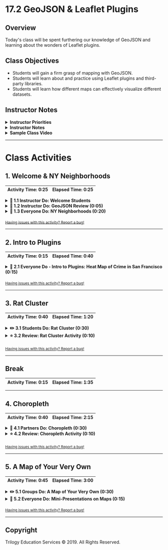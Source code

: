 # 17.2 GeoJSON & Leaflet Plugins

## Overview

Today's class will be spent furthering our knowledge of GeoJSON and learning about the wonders of Leaflet plugins.

## Class Objectives

* Students will gain a firm grasp of mapping with GeoJSON.
* Students will learn about and practice using Leaflet plugins and third-party libraries.
* Students will learn how different maps can effectively visualize different datasets.

## Instructor Notes

<details>
    <summary><strong>Instructor Priorities</strong></summary>

* Students should have a firm grasp on advanced mapping with the GeoJSON format.
* Students should understand how to utilize third-party Leaflet plugins to visualize data.
* Students should be comfortable reading and comprehending software documentation.

</details>

<details>
    <summary><strong>Instructor Notes</strong></summary>

* Today we are going to be doing a lot of different exercises and moving fairly quickly. If you want you can allow students to work in pairs on student exercises.
* The provided code does not include a Mapbox API token, be sure to have your unique token available.
* Make sure to look over the exercises before coming to class!
* Please reference our [Student FAQ](../../../05-Instructor-Resources/README.md#unit-17-geojson-and-leaflet) for answers to questions frequently asked by students of this program. If you have any recommendations for additional questions, feel free to log an issue or a pull request with your desired additions.

</details>

<details>
    <summary><strong>Sample Class Video</strong></summary>

* To view an example class lecture visit (Note video may not reflect latest lesson plan): [Class Video](https://codingbootcamp.hosted.panopto.com/Panopto/Pages/Viewer.aspx?id=360171ef-fec5-46bd-a44f-a874001196f0)

</details>

- - -

# Class Activities

## 1. Welcome & NY Neighborhoods

| Activity Time:       0:25 |  Elapsed Time:      0:25  |
|---------------------------|---------------------------|

<details>
    <summary><strong>📣 1.1 Instructor Do: Welcome Students</strong></summary>

* Welcome your students to class and address any lingering questions they may have from last time. Also take this opportunity to give your students an overview of what today's class has in store for them.

* Today we will be continuing our discussion on GeoJSON and learning how to extend the functionality of Leaflet with third-party plugins!

</details>

<details>
    <summary><strong>📣 1.2 Instructor Do: GeoJSON Review (0:05)</strong></summary>

* Open up the [earthquake example from last class](http://earthquake.usgs.gov/earthquakes/feed/v1.0/summary/all_hour.geojson)

  * Once again, note that this link show us all of the earthquakes that have transpired during the past hour all across the globe.

  * Reiterate that the GeoJSON contains an array of `features` that contain both geographic data (geometry) and descriptive information (properties). In this case, each earthquake is a feature. In addition to the geographical data of where it occurred, we can also see the time, magnitude, and other sorts of information on each earthquake.

</details>

<details>
    <summary><strong>🎉 1.3 Everyone Do: NY Neighborhoods (0:20)</strong></summary>

* Next we will be diving right into an example that uses some advanced Leaflet/GeoJSON functionality.

* We are going to be building a map of New York City broken down by boroughs and neighborhoods. Students will first make a basic map of the data, and then we will learn to spice it up as a class.

![NY Borough/Neighborhoods Start](Images/Boroughs_Start.png)
(NYC Boroughs & Neighborhoods - Basic)

**NOTE: There are 4 different JavaScript files you will be working with. Simply switch your HTML file to use a different logic.js file to access the different steps.**

* First, we are going to be grabbing our data using D3 like we had during the last class. Our data can be found on NYC community data site: [BetaNYC](http://data.beta.nyc/dataset/pediacities-nyc-neighborhoods).

  * A direct link to the data can be found [here](http://data.beta.nyc//dataset/0ff93d2d-90ba-457c-9f7e-39e47bf2ac5f/resource/35dd04fb-81b3-479b-a074-a27a37888ce7/download/d085e2f8d0b54d4590b1e7d1f35594c1pediacitiesnycneighborhoods.geojson).

  * Note that just like last example, we have an array of features. Each feature is an object that contains properties (in this case neighborhood information) and geometry (where it fits on the map).

* **Note:** If the website is down use the `nyc.geojson` file. To do so run the following steps:

  * Make sure the link to data.beta.nyc in all the `logic.js` files is commented out.

  ```js
  // If data.beta.nyc is down comment out this link
  // var link = "http://data.beta.nyc//dataset/0ff93d2d-90ba-457c-9f7e-39e47bf2ac5f/resource/" +
  // "35dd04fb-81b3-479b-a074-a27a37888ce7/download/d085e2f8d0b54d4590b1e7d1f35594c1pediacitiesnycneighborhoods.geojson";
  ```

  * Make sure the link to the local file is un-commented.

  ```js
  // Uncomment this link local geojson for when data.beta.nyc is down
  var link = "static/data/nyc.geojson";
  ```

  * Run `python -m http.server` in the folder where your `index.html` file is located.

* So now we have our map! It's not terribly descriptive, however, so lets add some custom styling.

  * Open up the logic for the next version of the map in [logic2.js](./Activities/01-Evr_BasicNYCBoroughs/Solved/static/js/logic2.js) and then take a look at the code.

  * Features can be styled just like paths from earlier. We can change their border, fill, color, opacity, etc. We are setting the style by passing in a style object. Take a moment to change the style up a bit.

* There is, however, another way to set the style of a feature, so open up the next version of the map logic in [logic3.js](./Activities/01-Evr_BasicNYCBoroughs/Solved/static/js/logic3.js).

  * In this version, we are passing in a function that can style individual features based on their properties.

  * If we look back at the GeoJSON we can see that each feature has the `borough` property, which can be accessed through `feature.properties.borough`

  * We have written a function that uses a `switch` statement to return a different color based upon the borough that the neighborhood belongs to.

  * Each feature is styled using this function, so all of our boroughs will be color coded!

![NY Borough/Neighborhoods](Images/Boroughs.png)
(NYC Boroughs & Neighborhoods - Completed)

* The last step in completing our map will be to add some interaction. Specifically, we will be adding mouse events using the `onEachFeature` option. You can find the code including this option in [logic4.js](./Activities/01-Evr_BasicNYCBoroughs/Solved/static/js/logic4.js).

  * `onEachFeature` will call the provided function on every feature--essentially looping through all of the neighborhoods. This is useful because we want to bind some mouse events to all of our neighborhoods.

  * First we want to bind a pop-up so that, when we click on a neighborhood, we can see its name and which borough it belongs to.

  * We also have access to a number of events we can subscribe to. We are going to set events to trigger on mouseover, mouseout, and click. On mouseover and mouseout we want to change the opacity of the feature so that it has a nice highlight effect.

  * Our click function calls the `fitBounds()` function on our clicked feature.

* Check with your students to see if there are any questions. Answer them all to the best of your ability before moving on.

</details>

<sub>[Having issues with this activity? Report a bug!](https://bit.ly/2XjYPAD)</sub>

- - -
  
## 2. Intro to Plugins

| Activity Time:       0:15 |  Elapsed Time:      0:40  |
|---------------------------|---------------------------|

<details>
    <summary><strong>🎉 2.1 Everyone Do - Intro to Plugins: Heat Map of Crime in San Francisco (0:15)</strong></summary>

* Leaflet is designed to be a very light-weight and fast library and it only focuses on a core set of features. Through the use of plugins, however, we can give additional functionality to Leaflet.

  * Plugins are third-party libraries that integrate with Leaflet to give it additional features. We can create heat maps, map our data as a function of time, and so much more!

* Point students to the [Leaflet plugins section](http://Leafletjs.com/plugins.html) and let them spend a few minutes looking at the different possibilities plugins can offer.

* Our next activity as a class is going to focus on plotting some basic data with vanilla Leaflet and then adding a third-party plugin to make a really cool (and insightful) map!

  * You can find all of the solved files for this activity in [Solved](./Activities/02-Evr_CrimeHeatmap/Solved), but try to do your best in coding out this activity live.

* In this exercise we will be visualizing historical crime data in SF. All of this information and more is available at [San Francisco's open data site](https://data.sfgov.org/).

  * Our specific dataset can be found [HERE](https://data.sfgov.org/Public-Safety/Police-Department-Incident-Reports-Historical-2003/tmnf-yvry). Slack this link out and make sure your class is following along with you!

  * Click `API` and the API endpoint will be revealed.

  * It's worth noting that, although we are using JSON, the data can be exported into other formats, such as CSV and XML. Today, however, we will only be using JSON.

* The next step is to use D3 to grab and then plot this data.

![Crime in San Francisco](Images/Crime_Before.png)
(Crime in San Francisco - Vanilla Markers)

* Now it is time to add in our plugin! For this activity we will be using [Leaflet.Heat](https://github.com/Leaflet/Leaflet.heat) to make a heat map. Slack this link to your students, or have them find it on the plugin page.

  * As stated in the documentation, all we have to do to use the Leaflet.heat plugin is download the `Leaflet.heat.js` file and link to it in our project's HTML file.

  * The documentation tells us that we will need to create a new type of layer, a `heatLayer`, and feed it an array of points. It might be a good idea ask the students how to implement this plugin by looking at its repository. Reading and parsing documentation is an important skill for any developer!

  * Instead of adding a marker to the map, we will loop through the data and push it to an array. We will feed that array of points into the `heatLayer`, along with some options, and then add it to the map.

  * In the finished file, we have made some additional changes by modifying the `radius` and `blur` while also upping the record count to 10,000! According to the documentation, what other options could we have modified?

![Heat map of crime in San Francisco](Images/Heatmap.png)
(Heat map of Crime in San Francisco)

* Check with your students to see if there are any questions. Answer them all to the best of your ability before moving on.
  
</details>

<sub>[Having issues with this activity? Report a bug!](https://bit.ly/2V9Pdpz)</sub>

- - -
  
## 3. Rat Cluster

| Activity Time:       0:40 |  Elapsed Time:      1:20  |
|---------------------------|---------------------------|

<details>
    <summary><strong>✏️ 3.1 Students Do: Rat Cluster (0:30)</strong></summary>

* In this next activity, students will be flying solo. They will be taking data from NYC open data website ([NYC Open Data](https://data.cityofnewyork.us/)) and plotting it with the help of a Leaflet plugin. Feel free to let them work in pairs, as this can be a challenging topic.

  * You may also wish to spend a few minutes demonstrating how to build a URL on the NYC Open Data website with desired endpoints.

* **Files:**

  * [Unsolved](./Activities/03-Stu_MarkerClusters/Unsolved)

* **Instructions:**

  * [README](./Activities/03-Stu_MarkerClusters/README.md)

</details>

<details>
    <summary><strong>⭐ 3.2 Review: Rat Cluster Activity (0:10)</strong></summary>

* Slack out the [solution files](./Activities/03-Stu_MarkerClusters/Solved) to the class and review the previous activity, making sure to answer any questions that your class may have.

</details>

<sub>[Having issues with this activity? Report a bug!](https://bit.ly/3e6oaUH)</sub>

- - -

## Break

| Activity Time:       0:15 |  Elapsed Time:      1:35  |
|---------------------------|---------------------------|

- - -

## 4. Choropleth

| Activity Time:       0:40 |  Elapsed Time:      2:15  |
|---------------------------|---------------------------|

<details>
    <summary><strong>👥 4.1 Partners Do: Choropleth (0:30)</strong></summary>

![Median Income Choropleth](Images/Choropleth.png)
(Median Income Choropleth)

* In this activity, the class will be working together with their partners to create a choropleth map that will visualize the median household incomes of LA and surrounding counties.

  * Since we have yet to go over choropleth's as a class, this activity will take place over a series of "steps" and the class will rejoin after each step to review what they have done before moving on.

* **Files:**

  * [Unsolved](./Activities/04-Par_MoneyChoropleth/Unsolved)

* **Instructions:**

  * [README](./Activities/04-Par_MoneyChoropleth/README.md)

</details>

<details>
    <summary><strong>⭐ 4.2 Review: Choropleth Activity (0:10)</strong></summary>

* Slack out the [solution](Activities/04-Par_MoneyChoropleth/Solved) to the class and review the previous activity, making sure to answer any questions that your class may have.

  * Make especially certain to go over the creation of the legend.

</details>

<sub>[Having issues with this activity? Report a bug!](https://bit.ly/2VevNQk)</sub>

- - -
  
## 5. A Map of Your Very Own

| Activity Time:       0:45 |  Elapsed Time:      3:00  |
|---------------------------|---------------------------|

<details>
    <summary><strong>✏️ 5.1 Groups Do: A Map of Your Very Own (0:30)</strong></summary>

* Have students get into small groups. They will create a map of their very own from scratch. They will find a dataset, map it, then use a new plugin to visualize the data in an interesting way.

* Tell them that they will share their map with the class and give a VERY brief presentation on it at the end of the day.

  * The focus of this assignment is on getting a working map, however, so also let them know that the presentations are wholly secondary to making something cool.

</details>

<details>
    <summary><strong>🎉 5.2 Everyone Do: Mini-Presentations on Maps (0:15)</strong></summary>

* Bring the class back together and then call up groups one at a time to present their newest map to the class. Have them explain how they made the map in basic detail and answer whatever questions that may come up during the presentations.

</details>

<sub>[Having issues with this activity? Report a bug!](https://bit.ly/2yLaqPj)</sub>

- - -

## Copyright

Trilogy Education Services © 2019. All Rights Reserved.

